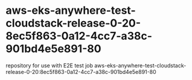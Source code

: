 # aws-eks-anywhere-test-cloudstack-release-0-20-8ec5f863-0a12-4cc7-a38c-901bd4e5e891-80
repository for use with E2E test job aws-eks-anywhere-test-cloudstack-release-0-20:8ec5f863-0a12-4cc7-a38c-901bd4e5e891-80
